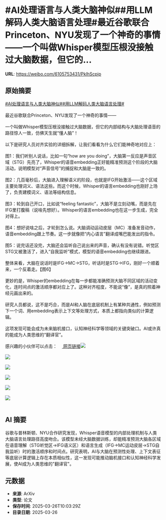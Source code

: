 # #AI处理语言与人类大脑神似##用LLM解码人类大脑语言处理#最近谷歌联合Princeton、NYU发现了一个神奇的事情——一个叫做Whisper模型压根没接触过大脑数据，但它的...

**URL**: https://weibo.com/6105753431/PklhScpip

## 原始摘要

<a href="https://m.weibo.cn/search?containerid=231522type%3D1%26t%3D10%26q%3D%23AI%E5%A4%84%E7%90%86%E8%AF%AD%E8%A8%80%E4%B8%8E%E4%BA%BA%E7%B1%BB%E5%A4%A7%E8%84%91%E7%A5%9E%E4%BC%BC%23&amp;extparam=%23AI%E5%A4%84%E7%90%86%E8%AF%AD%E8%A8%80%E4%B8%8E%E4%BA%BA%E7%B1%BB%E5%A4%A7%E8%84%91%E7%A5%9E%E4%BC%BC%23" data-hide=""><span class="surl-text">#AI处理语言与人类大脑神似#</span></a><a href="https://m.weibo.cn/search?containerid=231522type%3D1%26t%3D10%26q%3D%23%E7%94%A8LLM%E8%A7%A3%E7%A0%81%E4%BA%BA%E7%B1%BB%E5%A4%A7%E8%84%91%E8%AF%AD%E8%A8%80%E5%A4%84%E7%90%86%23&amp;extparam=%23%E7%94%A8LLM%E8%A7%A3%E7%A0%81%E4%BA%BA%E7%B1%BB%E5%A4%A7%E8%84%91%E8%AF%AD%E8%A8%80%E5%A4%84%E7%90%86%23" data-hide=""><span class="surl-text">#用LLM解码人类大脑语言处理#</span></a><br><br>最近谷歌联合Princeton、NYU发现了一个神奇的事情——<br><br>一个叫做Whisper模型压根没接触过大脑数据，但它的内部结构与大脑处理语音的路径惊人一致，仿佛天生就“懂人脑”！<br><br>以下是研究人员对齐实验的详细拆解，让我们看看为什么它们能神奇地对应上：<br><br>图1：我们听别人说话，比如一句“how are you doing”，大脑第一反应是声音区域（STG）先亮了，Whisper的语音embedding正好能精准预测这个阶段的大脑活动，说明模型对“声音信号”的捕捉和大脑是一致的。<br><br>图2：几百毫秒后，大脑进入理解语义的阶段，也就是IFG开始激活——这个区域主要处理词义、语法这些。而这个时候，Whisper的语言embedding也刚好上场了，负责建模词义、语法等结构信息。<br><br>图3：轮到自己开口，比如说“feeling fantastic”，大脑不是立刻动嘴，而是先在IFG里打腹稿（说啥先想好）。Whisper的语言embedding也在这一步生成，完全对得上。<br><br>图4：想好说啥之后，才轮到怎么说。大脑调动运动皮层（MC）准备发音动作，语音embedding跟上节奏。这一步就像把“内心语言”翻译成嘴巴能发出的指令。<br><br>图5：说完话还没完，大脑还会监听自己说出来的声音，确认有没有说错。听觉区STG又被激活了，进入“自我监听”模式，模型的语音embedding也继续跟进。<br><br>整体来看，大脑在说话时是IFG→MC→STG，听话时是STG→IFG，刚好一个顺着来，一个反着走。【图6】<br><br>更妙的是，Whisper的embedding在每一步都能准确预测大脑不同区域的活动变化，连时间点的激活顺序都对应上了。这种对齐程度，不能说“像”，是真的照着神经元画出来的。<br><br>研究人员都说，这不是巧合，而是AI和人脑在底层机制上有某种共通性，例如预测下一个词、用embedding表示上下文等处理方式，本质上都指向类似的计算逻辑。<br><br>这项发现可能会成为未来脑机接口，认知神经科学等领域的关键突破口。AI或许真的能成为人类思维的“翻译官”。<br><br>感兴趣的小伙伴可以点击：<a href="https://research.google/blog/deciphering-language-processing-in-the-human-brain-through-llm-representations/" data-hide=""><span class="url-icon"><img style="width: 1rem;height: 1rem" src="https://h5.sinaimg.cn/upload/2015/09/25/3/timeline_card_small_web_default.png" referrerpolicy="no-referrer"></span> <span class="surl-text">网页链接</span></a><img style="" src="https://tvax3.sinaimg.cn/large/006Fd7o3gy1hzugbaxw5ej30zk0lb79m.jpg" referrerpolicy="no-referrer"><br><br><img style="" src="https://tvax3.sinaimg.cn/large/006Fd7o3gy1hzugbd7vvdj31he0v2gv0.jpg" referrerpolicy="no-referrer"><br><br><img style="" src="https://tvax3.sinaimg.cn/large/006Fd7o3gy1hzugbfcsj4j30zk0lcdkn.jpg" referrerpolicy="no-referrer"><br><br><img style="" src="https://tvax3.sinaimg.cn/large/006Fd7o3gy1hzugbi23bmj30zk0kf0xs.jpg" referrerpolicy="no-referrer"><br><br><img style="" src="https://tvax4.sinaimg.cn/large/006Fd7o3gy1hzugbipn53j30zk0kqwjs.jpg" referrerpolicy="no-referrer"><br><br><img style="" src="https://tvax1.sinaimg.cn/large/006Fd7o3gy1hzugbm5jvyj30yq0jj79f.jpg" referrerpolicy="no-referrer"><br><br>

## AI 摘要

谷歌与普林斯顿、NYU合作研究发现，Whisper语音模型的内部处理机制与人类大脑语言处理路径高度吻合。该模型未经大脑数据训练，却能精准预测大脑各区域在语音理解（STG听觉区→IFG语义区）和语言生成（IFG→MC运动皮层→STG自我监听）时的激活顺序和时间点。研究表明，AI与大脑在预测性处理、上下文表征等底层计算逻辑上存在本质相似性，这一发现可能推动脑机接口和认知神经科学发展，使AI成为人类思维的"翻译官"。

## 元数据

- **来源**: ArXiv
- **类型**: 论文
- **保存时间**: 2025-03-26T10:03:29Z
- **目录日期**: 2025-03-26

